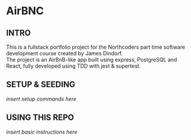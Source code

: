 # AirBNC

## **INTRO**
This is a fullstack portfolio project for the Northcoders part time software development course created by James Dindorf.<br>
The project is an AirBnB-like app built using express, PostgreSQL and React, fully developed using TDD with jest & supertest.
## **SETUP & SEEDING**
_insert setup commands here_
## **USING THIS REPO**
_insert basic instructions here_

